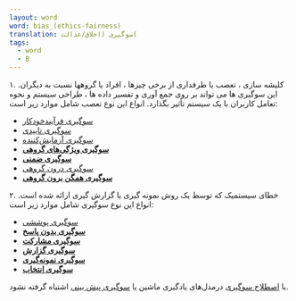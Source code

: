 ```yaml
---
layout: word
word: bias_(ethics-fairness)
translation: سوگیری (اخلاق/عدالت(
tags:
  - word
  - B
---
```

۱. کلیشه سازی ، تعصب یا طرفداری از برخی چیزها ، افراد یا گروهها نسبت به دیگران. این سوگیری ها می تواند بر روی جمع آوری و تفسیر داده ها ، طراحی سیستم و نحوه تعامل کاربران با یک سیستم تأثیر بگذارد. انواع این نوع تعصب شامل موارد زیر است:

* [سوگیری فرآیندخودکار](A/automation-bias)
* [سوگیری تاییدی](c/confirmation_bias)
* [سوگیری آزمایش‌کننده](c/confirmation_bias)[](g/group_attribution_bias)
* **[سوگیری ویژگی‌های گروهی](g/group_attribution_bias)[](i/implicit_bias)**
* **[سوگیری ضمنی](i/implicit_bias)**
* [سوگیری درون گروهی](i/in-group_bias)
* **[سوگیری همگن برون گروهی](o/out-group_homogeneity_bias)**

۲. خطای سیستمیک که توسط یک روش نمونه گیری یا گزارش گیری ارائه شده است. انواع این نوع سوگیری شامل موارد زیر است:

* [سوگیری پوششی](s/selection_bias)
* **[سوگیری بدون پاسخ](s/selection_bias)**
* **[سوگیری مشارکت](p/participation_bias)**
* **[سوگیری گزارش](r/reporting_bias)**
* **[سوگیری نمونه‌گیری](s/selection_bias)**
* **[سوگیری انتخاب](s/selection_bias)**

با [اصطلاح سوگیری](b/bias) درمدل‌های یادگیری ماشین یا [سوگیری پیش بینی](p/prediction_bias) اشتباه گرفته نشود.